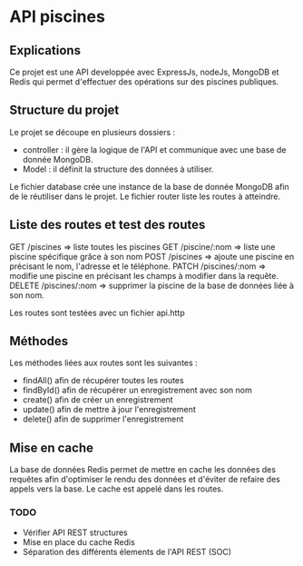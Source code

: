 # API piscines

## Explications

Ce projet est une API developpée avec ExpressJs, nodeJs, MongoDB et Redis qui permet d'effectuer des opérations sur des piscines publiques.

## Structure du projet

Le projet se découpe en plusieurs dossiers :

- controller : il gère la logique de l'API et communique avec une base de donnée MongoDB.
- Model : il définit la structure des données à utiliser.

Le fichier database crée une instance de la base de donnée MongoDB afin de le réutiliser dans le projet.
Le fichier router liste les routes à atteindre.

## Liste des routes et test des routes

GET /piscines => liste toutes les piscines
GET /piscine/:nom => liste une piscine spécifique grâce à son nom
POST /piscines => ajoute une piscine en précisant le nom, l'adresse et le téléphone.
PATCH /piscines/:nom => modifie une piscine en précisant les champs à modifier dans la requête.
DELETE /piscines/:nom => supprimer la piscine de la base de données liée à son nom.

Les routes sont testées avec un fichier api.http

## Méthodes

Les méthodes liées aux routes sont les suivantes :

- findAll() afin de récupérer toutes les routes
- findById() afin de récupérer un enregistrement avec son nom
- create() afin de créer un enregistrement
- update() afin de mettre à jour l'enregistrement
- delete() afin de supprimer l'enregistrement

## Mise en cache

La base de données Redis permet de mettre en cache les données des requêtes afin d'optimiser le rendu des données et d'éviter de refaire des appels vers la base.
Le cache est appelé dans les routes.


### TODO 

- Vérifier API REST structures
- Mise en place du cache Redis
- Séparation des différents élements de l'API REST (SOC)
